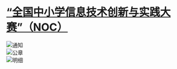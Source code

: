 # [“全国中小学信息技术创新与实践大赛”（NOC）](www.noc.net.cn)
![通知](http://5b0988e595225.cdn.sohucs.com/images/20190417/1254da91500247b78a9d27e991c2ecb9.jpeg)  
![公章](http://5b0988e595225.cdn.sohucs.com/images/20190417/bee92ddbe82d43d28881a9714239735d.jpeg)  
![明细](http://5b0988e595225.cdn.sohucs.com/images/20190417/e94ff77aa6134bb4b78248d8f577e777.jpeg)  